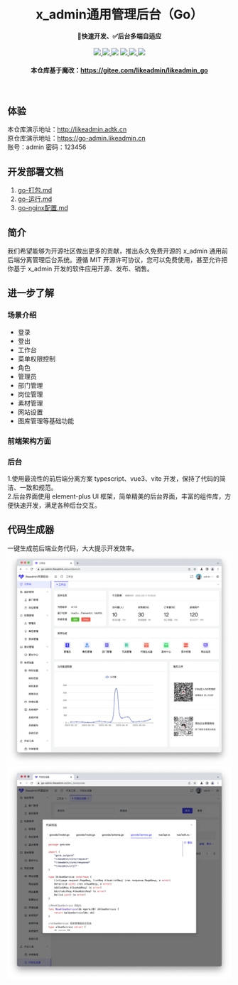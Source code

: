 <h1 align="center">x_admin通用管理后台（Go）</h1>
<h4 align="center">🚀快速开发、✅后台多端自适应</h4> 
<p align="center">
<a href=""><img src="https://img.shields.io/badge/Go-1.21+-69d6e1
"> </a><a href="#"> <img src="https://img.shields.io/badge/Gin-1.9.1-3176d9"> </a><a href="https://www.tslang.cn/"><img src="https://img.shields.io/badge/TypeScript-5-294e80"></a> <a href="#"><img src="https://img.shields.io/badge/Vue.js-3-4eb883"> </a><a href="#"><img src="https://img.shields.io/badge/vite-4-ffc018"> </a><a href="#"><img src="https://img.shields.io/badge/Element Plus-2-409eff"> </a>
<!-- <a target="_blank" href="https://www.docker.com/"><img src="https://img.shields.io/badge/Docker--139cff"></a> -->
<br>
<h4 align="center">本仓库基于魔改：<a href="https://gitee.com/likeadmin/likeadmin_go">https://gitee.com/likeadmin/likeadmin_go</a><h4>

 
 
 <br>

## 体验

本仓库演示地址：http://likeadmin.adtk.cn <br>
原仓库演示地址：https://go-admin.likeadmin.cn <br>
账号：admin 密码：123456
    
## 开发部署文档
1. [go-打包.md](./docs/1.go-打包.md) 
2. [go-运行.md](./docs/2.go-运行.md)
3. [go-nginx配置.md](./docs/3.go-nginx配置.md)


## 简介

我们希望能够为开源社区做出更多的贡献，推出永久免费开源的 x_admin 通用前后端分离管理后台系统。遵循 MIT 开源许可协议，您可以免费使用，甚至允许把你基于 x_admin 开发的软件应用开源、发布、销售。
<br>

## 进一步了解
### 场景介绍

- 登录
- 登出
- 工作台
- 菜单权限控制
- 角色
- 管理员
- 部门管理
- 岗位管理
- 素材管理
- 网站设置
- 图库管理等基础功能

### 前端架构方面

### 后台

1.使用最流性的前后端分离方案 typescript、vue3、vite 开发，保持了代码的简洁、一致和规范。<br> 2.后台界面使用 element-plus UI 框架，简单精美的后台界面，丰富的组件库，方便快速开发，满足各种后台交互。
<br>

## 代码生成器

一键生成前后端业务代码，大大提示开发效率。
![](./docs/assets/work.png)
![](./docs/assets/genCode.png)

